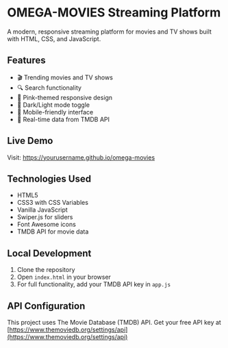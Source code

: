 # OMEGA-MOVIES Streaming Platform

A modern, responsive streaming platform for movies and TV shows built with HTML, CSS, and JavaScript.

## Features

- 🎬 Trending movies and TV shows
- 🔍 Search functionality
- 🎨 Pink-themed responsive design
- 🌙 Dark/Light mode toggle
- 📱 Mobile-friendly interface
- 🔄 Real-time data from TMDB API

## Live Demo

Visit: https://yourusername.github.io/omega-movies

## Technologies Used

- HTML5
- CSS3 with CSS Variables
- Vanilla JavaScript
- Swiper.js for sliders
- Font Awesome icons
- TMDB API for movie data

## Local Development

1. Clone the repository
2. Open `index.html` in your browser
3. For full functionality, add your TMDB API key in `app.js`

## API Configuration

This project uses The Movie Database (TMDB) API. Get your free API key at [https://www.themoviedb.org/settings/api](https://www.themoviedb.org/settings/api)